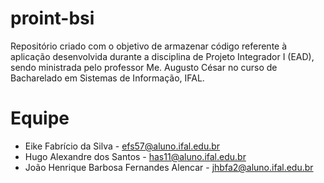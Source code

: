 # proint-bsi
Repositório criado com o objetivo de armazenar código referente à aplicação desenvolvida durante a disciplina de Projeto Integrador I (EAD), sendo ministrada pelo professor Me. Augusto César no curso de Bacharelado em Sistemas de Informação, IFAL.

# Equipe

* Eike Fabrício da Silva - efs57@aluno.ifal.edu.br
* Hugo Alexandre dos Santos - has11@aluno.ifal.edu.br
* João Henrique Barbosa Fernandes Alencar - jhbfa2@aluno.ifal.edu.br
